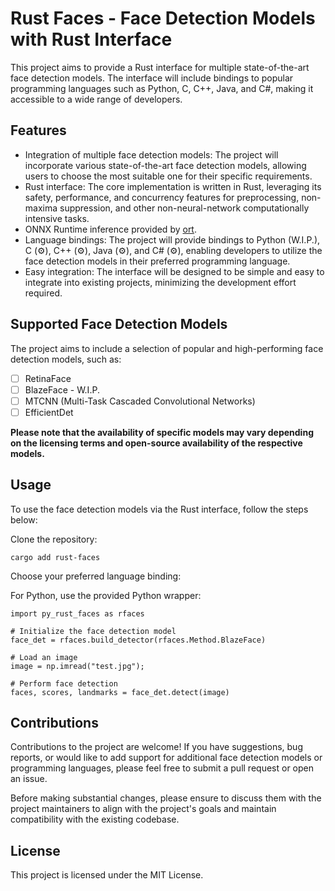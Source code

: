 # Rust Faces - Face Detection Models with Rust Interface

This project aims to provide a Rust interface for multiple state-of-the-art face detection models. The interface will include bindings to popular programming languages such as Python, C, C++, Java, and C#, making it accessible to a wide range of developers.

## Features

* Integration of multiple face detection models: The project will incorporate various state-of-the-art face detection models, allowing users to choose the most suitable one for their specific requirements.
* Rust interface: The core implementation is written in Rust, leveraging its safety, performance, and concurrency features for preprocessing, non-maxima suppression, and other non-neural-network computationally intensive tasks.
* ONNX Runtime inference provided by [ort](https://github.com/pykeio/ort).
* Language bindings: The project will provide bindings to Python (W.I.P.), C (⚙️), C++ (⚙️), Java (⚙️), and C# (⚙️), enabling developers to utilize the face detection models in their preferred programming language.
* Easy integration: The interface will be designed to be simple and easy to integrate into existing projects, minimizing the development effort required.

## Supported Face Detection Models

The project aims to include a selection of popular and high-performing face detection models, such as:

* [ ] RetinaFace
* [ ] BlazeFace - W.I.P.
* [ ] MTCNN (Multi-Task Cascaded Convolutional Networks)
* [ ] EfficientDet

**Please note that the availability of specific models may vary depending on the licensing terms and open-source availability of the respective models.**

## Usage

To use the face detection models via the Rust interface, follow the steps below:

Clone the repository:

```shell
cargo add rust-faces
```

Choose your preferred language binding:

For Python, use the provided Python wrapper:

```shell
import py_rust_faces as rfaces

# Initialize the face detection model
face_det = rfaces.build_detector(rfaces.Method.BlazeFace)

# Load an image
image = np.imread("test.jpg");

# Perform face detection
faces, scores, landmarks = face_det.detect(image)
```


## Contributions

Contributions to the project are welcome! If you have suggestions, bug reports, or would like to add support for additional face detection models or programming languages, please feel free to submit a pull request or open an issue.

Before making substantial changes, please ensure to discuss them with the project maintainers to align with the project's goals and maintain compatibility with the existing codebase.

## License

This project is licensed under the MIT License.